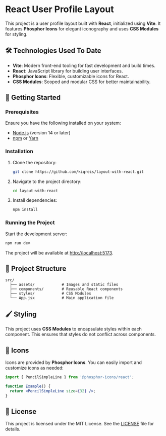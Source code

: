 
# React User Profile Layout

This project is a user profile layout built with **React**, initialized using **Vite**. It features **Phosphor Icons** for elegant iconography and uses **CSS Modules** for styling.

## 🛠️ Technologies Used To Date

- **Vite**: Modern front-end tooling for fast development and build times.
- **React**: JavaScript library for building user interfaces.
- **Phosphor Icons**: Flexible, customizable icons for React.
- **CSS Modules**: Scoped and modular CSS for better maintainability.

## 🚀 Getting Started

### Prerequisites

Ensure you have the following installed on your system:

- [Node.js](https://nodejs.org/) (version 14 or later)
- [npm](https://www.npmjs.com/) or [Yarn](https://yarnpkg.com/)

### Installation

1. Clone the repository:

   ```bash
   git clone https://github.com/kiqreis/layout-with-react.git
   ```

2. Navigate to the project directory:

   ```bash
   cd layout-with-react
   ```

3. Install dependencies:

   ```bash
   npm install
   ```

### Running the Project

Start the development server:

```bash
npm run dev
```

The project will be available at [http://localhost:5173](http://localhost:5173).

## 📂 Project Structure

```
src/
  ├── assets/            # Images and static files
  ├── components/        # Reusable React components
  ├── styles/            # CSS Modules
  └── App.jsx            # Main application file
```

## 🖌️ Styling

This project uses **CSS Modules** to encapsulate styles within each component. This ensures that styles do not conflict across components.

## 🧩 Icons

Icons are provided by **Phosphor Icons**. You can easily import and customize icons as needed:

```jsx
import { PencilSimpleLine } from '@phosphor-icons/react';

function Example() {
  return <PencilSimpleLine size={32} />;
}
```

## 📜 License

This project is licensed under the MIT License. See the [LICENSE](LICENSE) file for details.
